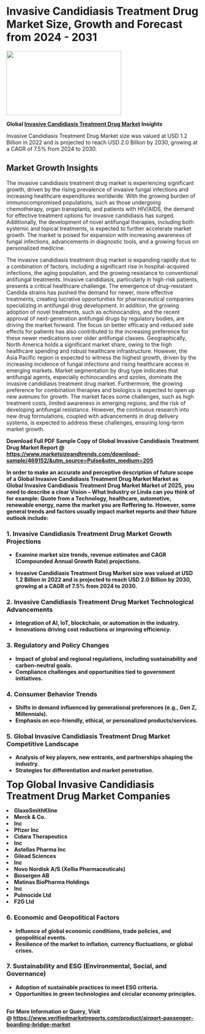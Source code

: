 <H1>Invasive Candidiasis Treatment Drug Market Size, Growth and Forecast from 2024 - 2031</H1><img class="aligncenter size-medium wp-image-584254" src="https://thirdeyenews.in/wp-content/uploads/2024/09/Global-Market-Research-300x168.jpeg" alt="" width="300" height="168" /><p><strong>Global&nbsp;<a href="https://www.marketsizeandtrends.com/download-sample/469152/&amp;utm_source=Pulse&amp;utm_medium=205">Invasive Candidiasis Treatment Drug Market</a> Insights</strong></p><p>Invasive Candidiasis Treatment Drug Market size was valued at USD 1.2 Billion in 2022 and is projected to reach USD 2.0 Billion by 2030, growing at a CAGR of 7.5% from 2024 to 2030.</p><p><h2>Market Growth Insights</h2> <p>The invasive candidiasis treatment drug market is experiencing significant growth, driven by the rising prevalence of invasive fungal infections and increasing healthcare expenditures worldwide. With the growing burden of immunocompromised populations, such as those undergoing chemotherapy, organ transplants, and patients with HIV/AIDS, the demand for effective treatment options for invasive candidiasis has surged. Additionally, the development of novel antifungal therapies, including both systemic and topical treatments, is expected to further accelerate market growth. The market is poised for expansion with increasing awareness of fungal infections, advancements in diagnostic tools, and a growing focus on personalized medicine.</p> <p><strong></strong></p> <p>The invasive candidiasis treatment drug market is expanding rapidly due to a combination of factors, including a significant rise in hospital-acquired infections, the aging population, and the growing resistance to conventional antifungal treatments. Invasive candidiasis, particularly in high-risk patients, presents a critical healthcare challenge. The emergence of drug-resistant Candida strains has pushed the demand for newer, more effective treatments, creating lucrative opportunities for pharmaceutical companies specializing in antifungal drug development. In addition, the growing adoption of novel treatments, such as echinocandins, and the recent approval of next-generation antifungal drugs by regulatory bodies, are driving the market forward. The focus on better efficacy and reduced side effects for patients has also contributed to the increasing preference for these newer medications over older antifungal classes. Geographically, North America holds a significant market share, owing to the high healthcare spending and robust healthcare infrastructure. However, the Asia Pacific region is expected to witness the highest growth, driven by the increasing incidence of fungal infections and rising healthcare access in emerging markets. Market segmentation by drug type indicates that antifungal agents, especially echinocandins and azoles, dominate the invasive candidiasis treatment drug market. Furthermore, the growing preference for combination therapies and biologics is expected to open up new avenues for growth. The market faces some challenges, such as high treatment costs, limited awareness in emerging regions, and the risk of developing antifungal resistance. However, the continuous research into new drug formulations, coupled with advancements in drug delivery systems, is expected to address these challenges, ensuring long-term market growth. <p><strong></p><p><span class=""><strong>Download Full PDF Sample Copy of Global Invasive Candidiasis Treatment Drug Market Report</strong> @ <a href="https://www.marketsizeandtrends.com/download-sample/469152/&amp;utm_source=Pulse&amp;utm_medium=205" target="_blank">https://www.marketsizeandtrends.com/download-sample/469152/&amp;utm_source=Pulse&amp;utm_medium=205</a></span></p><p>In order to make an accurate and perceptive description of future scope of a Global&nbsp;Invasive Candidiasis Treatment Drug Market Market as Global&nbsp;Invasive Candidiasis Treatment Drug Market Market of 2025, you need to describe a clear Vision &ndash; What Industry or Linda can you think of for example: Quote from a Technology, healthcare, automotive, renewable energy, name the market you are Reffering to. However, some general trends and factors usually impact market reports and their future outlook include:</p><h3>1.&nbsp;<strong>Invasive Candidiasis Treatment Drug Market Growth Projections</strong></h3><ul><li>Examine market size trends, revenue estimates and CAGR (Compounded Annual Growth Rate) projections.</li><li><p>Invasive Candidiasis Treatment Drug Market size was valued at USD 1.2 Billion in 2022 and is projected to reach USD 2.0 Billion by 2030, growing at a CAGR of 7.5% from 2024 to 2030.</p></li></ul><h3>2.&nbsp;<strong>Invasive Candidiasis Treatment Drug Market Technological Advancements</strong></h3><ul><li>Integration of AI, IoT, blockchain, or automation in the industry.</li><li>Innovations driving cost reductions or improving efficiency.</li></ul><h3>3.&nbsp;<strong>Regulatory and Policy Changes</strong></h3><ul><li>Impact of global and regional regulations, including sustainability and carbon-neutral goals.</li><li>Compliance challenges and opportunities tied to government initiatives.</li></ul><h3>4.&nbsp;<strong>Consumer Behavior Trends</strong></h3><ul><li>Shifts in demand influenced by generational preferences (e.g., Gen Z, Millennials).</li><li>Emphasis on eco-friendly, ethical, or personalized products/services.</li></ul><h3>5.&nbsp;<strong>Global Invasive Candidiasis Treatment Drug Market Competitive Landscape</strong></h3><ul><li>Analysis of key players, new entrants, and partnerships shaping the industry.</li><li>Strategies for differentiation and market penetration.</li></ul><p data-pm-slice="1 1 []"><span style="color: inherit; font-family: inherit; font-size: 25px;">Top Global Invasive Candidiasis Treatment Drug Market Companies</span></p><div class="" data-test-id=""><p><li>GlaxoSmithKline</li><li> Merck & Co.</li><li> Inc</li><li> Pfizer Inc</li><li> Cidara Therapeutics</li><li> Inc</li><li> Astellas Pharma Inc</li><li> Gilead Sciences</li><li> Inc</li><li> Novo Nordisk A/S (Xellia Pharmaceuticals)</li><li> Biosergen AB</li><li> Matinas BioPharma Holdings</li><li> Inc</li><li> Pulmocide Ltd</li><li> F2G Ltd</li></p></div><h3>6.&nbsp;<strong>Economic and Geopolitical Factors</strong></h3><ul><li>Influence of global economic conditions, trade policies, and geopolitical events.</li><li>Resilience of the market to inflation, currency fluctuations, or global crises.</li></ul><h3>7.&nbsp;<strong>Sustainability and ESG (Environmental, Social, and Governance)</strong></h3><ul><li>Adoption of sustainable practices to meet ESG criteria.</li><li>Opportunities in green technologies and circular economy principles.</li></ul><h2><strong style="font-size: 14px;">For More Information or Query, Visit @&nbsp;</strong><a style="background-color: #ffffff; font-size: 14px;" href="https://www.marketsizeandtrends.com/report/invasive-candidiasis-treatment-drug-market/" target="_blank">https://www.verifiedmarketreports.com/product/airport-passenger-boarding-bridge-market</a></h2>
